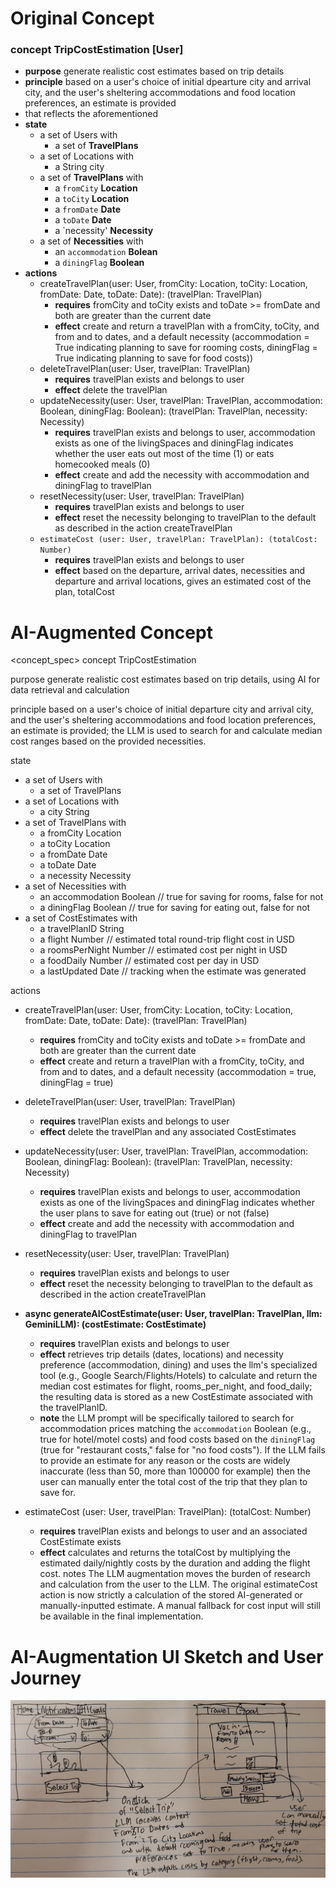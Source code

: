 # Original Concept
### concept TripCostEstimation [User]
* **purpose** generate realistic cost estimates based on trip details
* **principle** based on a user's choice of initial dpearture city and arrival city, and the user's sheltering accommodations and food location preferences, an estimate is provided
* that reflects the aforementioned
* **state**
    * a set of Users with
      * a set of **TravelPlans**
    * a set of Locations with
       * a String city
    * a set of **TravelPlans** with
        * a `fromCity` **Location**
        * a `toCity` **Location**
        * a `fromDate` **Date**
        * a `toDate` **Date**
        * a `necessity' **Necessity**
    * a set of **Necessities** with
        * an `accommodation` **Bolean**
        * a `diningFlag` **Boolean**
* **actions**
    *  createTravelPlan(user: User, fromCity: Location, toCity: Location, fromDate: Date, toDate: Date): (travelPlan: TravelPlan)
         * **requires** fromCity and toCity exists and toDate >= fromDate and both are greater than the current date 
         * **effect** create and return a travelPlan with a fromCity, toCity, and from and to dates, and a default necessity (accommodation = True indicating planning to save for rooming costs, diningFlag = True indicating planning to save for food costs))
    * deleteTravelPlan(user: User, travelPlan: TravelPlan)
         * **requires** travelPlan exists and belongs to user
         * **effect** delete the travelPlan
    *  updateNecessity(user: User, travelPlan: TravelPlan, accommodation: Boolean, diningFlag: Boolean): (travelPlan: TravelPlan, necessity: Necessity)
         * **requires** travelPlan exists and belongs to user, accommodation exists as one of the livingSpaces and diningFlag indicates whether the user eats out most of the time (1) or eats homecooked meals (0)
         * **effect** create and add the necessity with accommodation and diningFlag to travelPlan
    * resetNecessity(user: User, travelPlan: TravelPlan)
         * **requires** travelPlan exists and belongs to user
         * **effect** reset the necessity belonging to travelPlan to the default as described in the action createTravelPlan
    * `estimateCost (user: User, travelPlan: TravelPlan): (totalCost: Number)`
         * **requires** travelPlan exists and belongs to user
         * **effect** based on the departure, arrival dates, necessities and departure and arrival locations, gives an estimated cost of the plan, totalCost
# AI-Augmented Concept
<concept_spec>
concept TripCostEstimation

purpose
generate realistic cost estimates based on trip details, using AI for data retrieval and calculation

principle
based on a user's choice of initial departure city and arrival city, and the user's sheltering accommodations and food location preferences, an estimate is provided; the LLM is used to search for and calculate median cost ranges based on the provided necessities.

state
* a set of Users with
   * a set of TravelPlans
* a set of Locations with
   * a city String
* a set of TravelPlans with
   * a fromCity Location
   * a toCity Location
   * a fromDate Date
   * a toDate Date
   * a necessity Necessity
* a set of Necessities with
   * an accommodation Boolean // true for saving for rooms, false for not
   * a diningFlag Boolean // true for saving for eating out, false for not
* a set of CostEstimates with
   * a travelPlanID String
   * a flight Number // estimated total round-trip flight cost in USD
   * a roomsPerNight Number // estimated cost per night in USD
   * a foodDaily Number // estimated cost per day in USD
   * a lastUpdated Date // tracking when the estimate was generated

actions
* createTravelPlan(user: User, fromCity: Location, toCity: Location, fromDate: Date, toDate: Date): (travelPlan: TravelPlan)
   * **requires** fromCity and toCity exists and toDate >= fromDate and both are greater than the current date
   * **effect** create and return a travelPlan with a fromCity, toCity, and from and to dates, and a default necessity (accommodation = true, diningFlag = true)

* deleteTravelPlan(user: User, travelPlan: TravelPlan)
    * **requires** travelPlan exists and belongs to user
    * **effect** delete the travelPlan and any associated CostEstimates

* updateNecessity(user: User, travelPlan: TravelPlan, accommodation: Boolean, diningFlag: Boolean): (travelPlan: TravelPlan, necessity: Necessity)
    * **requires** travelPlan exists and belongs to user, accommodation exists as one of the livingSpaces and diningFlag indicates whether the user plans to save for eating out (true) or not (false)
    * **effect** create and add the necessity with accommodation and diningFlag to travelPlan

* resetNecessity(user: User, travelPlan: TravelPlan)
    * **requires** travelPlan exists and belongs to user
    * **effect** reset the necessity belonging to travelPlan to the default as described in the action createTravelPlan

* **async generateAICostEstimate(user: User, travelPlan: TravelPlan, llm: GeminiLLM): (costEstimate: CostEstimate)**
    * **requires** travelPlan exists and belongs to user
    * **effect** retrieves trip details (dates, locations) and necessity preference (accommodation, dining) and uses the llm's specialized tool (e.g., Google Search/Flights/Hotels) to calculate and return the median cost estimates for flight, rooms\_per\_night, and food\_daily; the resulting data is stored as a new CostEstimate associated with the travelPlanID.
    * **note** the LLM prompt will be specifically tailored to search for accommodation prices matching the `accommodation` Boolean (e.g., true for hotel/motel costs) and food costs based on the `diningFlag` (true for "restaurant costs," false for "no food costs"). If the LLM fails to provide an estimate for any reason or the costs are widely inaccurate (less than 50, more than 100000 for example) then the user can manually enter the total cost of the trip that they plan to save for.

* estimateCost (user: User, travelPlan: TravelPlan): (totalCost: Number)
    * **requires** travelPlan exists and belongs to user and an associated CostEstimate exists
    * **effect** calculates and returns the totalCost by multiplying the estimated daily/nightly costs by the duration and adding the flight cost.
notes
The LLM augmentation moves the burden of research and calculation from the user to the LLM. The original estimateCost action is now strictly a calculation of the stored AI-generated or manually-inputted estimate. A manual fallback for cost input will still be available in the final implementation.

# AI-Augmentation UI Sketch and User Journey
![User Sketch](ai_augui_sketch.jpg)


